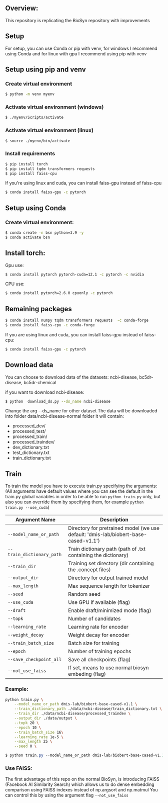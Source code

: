 ## Overview:
This repository is replicating the BioSyn repository with improvements

## Setup

For setup, you can use Conda or pip with venv, for windows I recommend using Conda and for linux with gpu I recommend using pip with venv 

## Setup using pip and venv

### Create virtual environment

```bash
$ python -m venv myenv
```

### Activate virtual environment (windows)

```bash
$ ./myenv/Scripts/activate
```

### Activate virtual environment (linux)

```bash
$ source ./myenv/bin/activate
```

### Install requirements


```bash
$ pip install torch
$ pip install tqdm transformers requests
$ pip install faiss-cpu
```

If you're using linux and cuda, you can install faiss-gpu instead of faiss-cpu
```bash
$ conda install faiss-gpu -c pytorch
```


## Setup using Conda

### Create virtual environment:

```bash
$ conda create -n bsn python=3.9 -y
$ conda activate bsn
```

## Install torch:

Gpu use:

```bash
$ conda install pytorch pytorch-cuda=12.1 -c pytorch -c nvidia
```

CPU use:

```bash
$ conda install pytorch=2.6.0 cpuonly -c pytorch
```

## Remaining packages
```bash
$ conda install numpy tqdm transformers requests  -c conda-forge
$ conda install faiss-cpu -c conda-forge
```

If you are using linux and cuda, you can install faiss-gpu instead of faiss-cpu:
```bash
$ conda install faiss-gpu -c pytorch
```



## Download data

You can choose to download data of the datasets:
ncbi-disease, bc5dr-disease, bc5dr-chemical

if you want to download ncbi-disease:
```bash
$ python  download_ds.py --ds_name ncbi-disease
```

Change the arg --ds_name for other dataset
The data will be downloaded into folder data/ncbi-disease-normal folder
it will contain:
- processed_dev/
- processed_test/
- processed_train/
- processed_traindev/
- dev_dictionary.txt
- test_dictionary.txt
- train_dictionary.txt

<!-- ## Use fair data evaluation

In the folder data/data-ncbi-fair we have training/testing data for fair training and evaluation 
In the folder data/ncbi-disease-normal (could be the data you download using download_ds.py) having the normal data biosyn is training on -->

## Train

To train the model you have to execute train.py specifying the arguments:
(All arguments have default values where you can see the default in the train.py global variables in order to be able to run `python train.py` only, but also you can override them by specifying them, for example `python train.py --use_cuda`)


| Argument Name              | Description                         |
|----------------------------|-------------------------------------|
| `--model_name_or_path`     | Directory for pretrained model (we use default:  'dmis-lab/biobert-base-cased-v1.1')     |
| `--train_dictionary_path`  | Train dictionary path (path of .txt containing the dictionary)              |
| `--train_dir`              | Training set directory (dir containing the .concept files)              |
| `--output_dir`             | Directory for output trained model                |
| `--max_length`             | Max sequence length for tokenizer   |
| `--seed`                   | Random seed                         |
| `--use_cuda`               | Use GPU if available (flag)         |
| `--draft`                  | Enable draft/minimized mode (flag)  |
| `--topk`                   | Number of candidates                |
| `--learning_rate`          | Learning rate for encoder         |
| `--weight_decay`           | Weight decay for encoder          |
| `--train_batch_size`       | Batch size for training             |
| `--epoch`                  | Number of training epochs           |
| `--save_checkpoint_all`    | Save all checkpoints (flag)         |
| `--not_use_faiss`    | If set, means to use normal biosyn embeding (flag)         |



### Example:

```bash
python train.py \
    --model_name_or_path dmis-lab/biobert-base-cased-v1.1 \
    --train_dictionary_path ./data/ncbi-disease/train_dictionary.txt \
    --train_dir ./data/ncbi-disease/processed_traindev \
    --output_dir ./data/output \
    --topk 20 \
    --epoch 10 \
    --train_batch_size 16\
    --learning_rate 1e-5 \
    --max_length 25 \
    --seed 0 \
```

```powershell
$ python train.py --model_name_or_path dmis-lab/biobert-base-cased-v1.1 --train_dictionary_path ./data/ncbi-disease/train_dictionary.txt --train_dir ./data/ncbi-disease/processed_traindev --output_dir ./data/output --topk 20 --epoch 10 --train_batch_size 16 --learning_rate 1e-5 --max_length 25 --seed 0
```

### Use FAISS:
The first advantage of this repo on the normal BioSyn, is introducing FAISS (Facebook AI Similarity Search) which allows us to do dense embedding comparison using FAISS indexes instead of np.argsort and np.matmul
You can control this by using the argument flag `--not_use_faiss`

